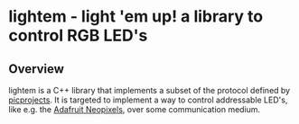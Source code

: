 # lightem - light 'em up! a library to control RGB LED's

## Overview
lightem is a C++ library that implements a subset of the protocol defined
by [picprojects](http://picprojects.org.uk/projects/zcode/sadpktformat.htm).
It is targeted to implement a way to control addressable LED's, like e.g.
the [Adafruit Neopixels](http://www.adafruit.com/categories/168), over some
communication medium.

